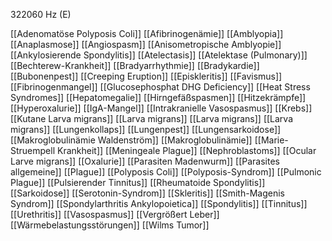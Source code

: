 322060 Hz (E)

[[Adenomatöse Polyposis Coli]]
[[Afibrinogenämie]]
[[Amblyopia]]
[[Anaplasmose]]
[[Angiospasm]]
[[Anisometropische Amblyopie]]
[[Ankylosierende Spondylitis]]
[[Atelectasis]]
[[Atelektase (Pulmonary)]]
[[Bechterew-Krankheit]]
[[Bradyarrhythmie]]
[[Bradykardie]]
[[Bubonenpest]]
[[Creeping Eruption]]
[[Episkleritis]]
[[Favismus]]
[[Fibrinogenmangel]]
[[Glucosephosphat DHG Deficiency]]
[[Heat Stress Syndromes]]
[[Hepatomegalie]]
[[Hirngefäßspasmen]]
[[Hitzekrämpfe]]
[[Hyperoxalurie]]
[[IgA-Mangel]]
[[Intrakranielle Vasospasmus]]
[[Krebs]]
[[Kutane Larva migrans]]
[[Larva migrans]]
[[Larva migrans]]
[[Larva migrans]]
[[Lungenkollaps]]
[[Lungenpest]]
[[Lungensarkoidose]]
[[Makroglobulinämie Waldenström]]
[[Makroglobulinämie]]
[[Marie-Struempell Krankheit]]
[[Meningeale Plague]]
[[Nephroblastoms]]
[[Ocular Larve migrans]]
[[Oxalurie]]
[[Parasiten Madenwurm]]
[[Parasites allgemeine]]
[[Plague]]
[[Polyposis Coli]]
[[Polyposis-Syndrom]]
[[Pulmonic Plague]]
[[Pulsierender Tinnitus]]
[[Rheumatoide Spondylitis]]
[[Sarkoidose]]
[[Serotonin-Syndrom]]
[[Skleritis]]
[[Smith-Magenis Syndrom]]
[[Spondylarthritis Ankylopoietica]]
[[Spondylitis]]
[[Tinnitus]]
[[Urethritis]]
[[Vasospasmus]]
[[Vergrößert Leber]]
[[Wärmebelastungsstörungen]]
[[Wilms Tumor]]
